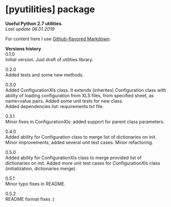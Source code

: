 # [pyutilities] package

**Useful Python 2.7 utilities.**  
*Last update 06.01.2019*

For content here I use 
[Github-flavored Markdown](https://guides.github.com/features/mastering-markdown/).

**Versions history**  
0.1.0  
Initial version. Just draft of utilities library.
  
0.2.0  
Added tests and some new methods.  

0.3.0  
Added ConfigurationXls class. It extends (inherites) Configuration class with ability of
loading configuration from XLS files, from specified sheet, as name=value pairs. Added some
unit tests for new class.  
Added dependencies list: requirements.txt file.

0.3.1  
Minor fixes in ConfigurationXls: added support for parent class parameters.

0.4.0  
Added ability for Configuration class to merge list of dictionaries on init. Minor improvements,
added several unit test cases. Minor refactoring.

0.5.0  
Added ability for ConfigurationXls class to merge provided list of dictionaries on init. Added more 
unit test cases for ConfigurationXls class (initialization, dictionaries merge).

0.5.1  
Minor typo fixes in README.

0.5.2  
README format fixes :)